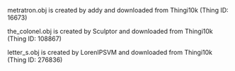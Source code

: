 metratron.obj is created by addy and downloaded from Thingi10k (Thing ID: 16673)

the_colonel.obj is created by Sculptor and downloaded from Thingi10k (Thing ID: 108867)

letter_s.obj is created by LorenIPSVM and downloaded from Thingi10k (Thing ID: 276836)